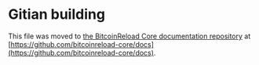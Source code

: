 Gitian building
================

This file was moved to [the BitcoinReload Core documentation repository](https://github.com/bitcoinreload-core/docs/blob/master/gitian-building.md) at [https://github.com/bitcoinreload-core/docs](https://github.com/bitcoinreload-core/docs).
